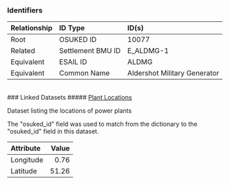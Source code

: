 ### Identifiers

| Relationship   | ID Type           | ID(s)                        |
|:---------------|:------------------|:-----------------------------|
| Root           | OSUKED ID         | 10077                        |
| Related        | Settlement BMU ID | E_ALDMG-1                    |
| Equivalent     | ESAIL ID          | ALDMG                        |
| Equivalent     | Common Name       | Aldershot Military Generator |

<br>
### Linked Datasets
##### <a href="https://raw.githubusercontent.com/OSUKED/Dictionary-Datasets/main/datasets/plant-locations/datapackage.json">Plant Locations</a>

Dataset listing the locations of power plants

The "osuked_id" field was used to match from the dictionary to the "osuked_id" field in this dataset.

| Attribute   |   Value |
|:------------|--------:|
| Longitude   |    0.76 |
| Latitude    |   51.26 |
